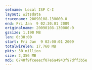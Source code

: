 ```yaml
---
setname: Local ISP C-I
layout: witsdata
tracename: 20090108-130000-0
end: Fri Jan  9 02:30:01 2009
originalname: 20090108-130000-0
gzsize: 1,190 MB
len: 0:30:00
start: Fri Jan  9 02:00:01 2009
totalwirelen: 17,760 MB
pkts: 30 million
size: 2,356 MB
md5: 6740f9fceeecf07e6a4943f97dff3b5e
---
```


